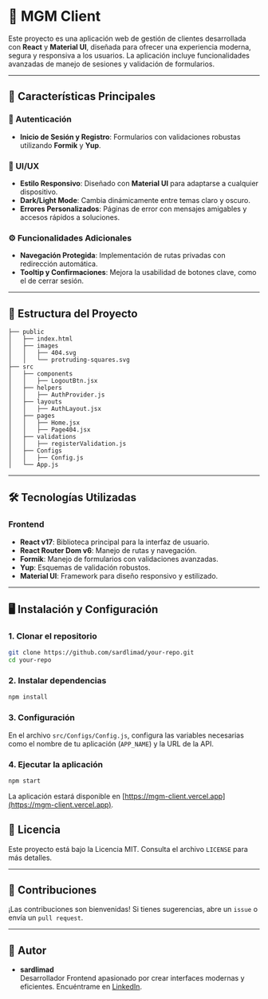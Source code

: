 # 🌟 MGM Client

Este proyecto es una aplicación web de gestión de clientes desarrollada con **React** y **Material UI**, diseñada para ofrecer una experiencia moderna, segura y responsiva a los usuarios. La aplicación incluye funcionalidades avanzadas de manejo de sesiones y validación de formularios.

---

## 🚀 Características Principales

### 🔐 Autenticación

- **Inicio de Sesión y Registro**: Formularios con validaciones robustas utilizando **Formik** y **Yup**.

### 🎨 UI/UX

- **Estilo Responsivo**: Diseñado con **Material UI** para adaptarse a cualquier dispositivo.
- **Dark/Light Mode**: Cambia dinámicamente entre temas claro y oscuro.
- **Errores Personalizados**: Páginas de error con mensajes amigables y accesos rápidos a soluciones.

### ⚙️ Funcionalidades Adicionales

- **Navegación Protegida**: Implementación de rutas privadas con redirección automática.
- **Tooltip y Confirmaciones**: Mejora la usabilidad de botones clave, como el de cerrar sesión.

---

## 📂 Estructura del Proyecto

```
├── public
│   ├── index.html
│   ├── images
│   │   ├── 404.svg
│   │   └── protruding-squares.svg
├── src
│   ├── components
│   │   ├── LogoutBtn.jsx
│   ├── helpers
│   │   ├── AuthProvider.js
│   ├── layouts
│   │   ├── AuthLayout.jsx
│   ├── pages
│   │   ├── Home.jsx
│   │   ├── Page404.jsx
│   ├── validations
│   │   ├── registerValidation.js
│   ├── Configs
│   │   ├── Config.js
│   └── App.js
```

---

## 🛠️ Tecnologías Utilizadas

### Frontend

- **React v17**: Biblioteca principal para la interfaz de usuario.
- **React Router Dom v6**: Manejo de rutas y navegación.
- **Formik**: Manejo de formularios con validaciones avanzadas.
- **Yup**: Esquemas de validación robustos.
- **Material UI**: Framework para diseño responsivo y estilizado.

---

## 🖥️ Instalación y Configuración

### 1. Clonar el repositorio

```bash
git clone https://github.com/sardlimad/your-repo.git
cd your-repo
```

### 2. Instalar dependencias

```bash
npm install
```

### 3. Configuración

En el archivo `src/Configs/Config.js`, configura las variables necesarias como el nombre de tu aplicación (`APP_NAME`) y la URL de la API.

### 4. Ejecutar la aplicación

```bash
npm start
```

La aplicación estará disponible en [https://mgm-client.vercel.app](https://mgm-client.vercel.app).

## 📜 Licencia

Este proyecto está bajo la Licencia MIT. Consulta el archivo `LICENSE` para más detalles.

---

## 👥 Contribuciones

¡Las contribuciones son bienvenidas! Si tienes sugerencias, abre un `issue` o envía un `pull request`.

---

## 📝 Autor

- **sardlimad**  
  Desarrollador Frontend apasionado por crear interfaces modernas y eficientes. Encuéntrame en [LinkedIn](https://www.linkedin.com/in/sardlimad/).
